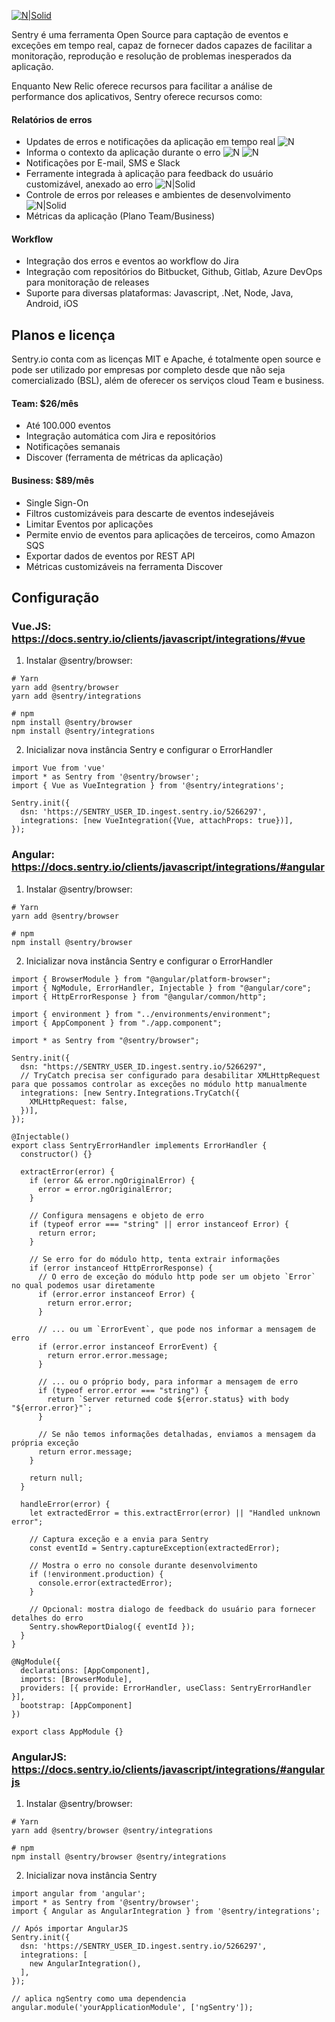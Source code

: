 [![N|Solid](https://sentry-brand.storage.googleapis.com/sentry-logo-black.png)](https://sentry.io)

Sentry é uma ferramenta Open Source para captação de eventos e exceções em tempo real, capaz de fornecer dados capazes de facilitar a monitoração, reprodução e resolução de problemas inesperados da aplicação.

Enquanto New Relic oferece recursos para facilitar a análise de performance dos aplicativos, Sentry oferece recursos como:

#### Relatórios de erros
 - Updates de erros e notificações da aplicação em tempo real
![N](https://i.imgur.com/RI6rP65.png)
 - Informa o contexto da aplicação durante o erro
![N](https://i.imgur.com/FmlXTgW.png)
![N](https://i.imgur.com/RA4A5ru.png)
 - Notificações por E-mail, SMS e Slack
 - Ferramente integrada à aplicação para feedback do usuário  customizável, anexado ao erro
 ![N|Solid](https://docs.sentry.io/assets/user_feedback_widget-d73dfdf1999502c73317f8155a05e48e163e8772b4bfc771485086ea043652de.png)
 - Controle de erros por releases e ambientes de desenvolvimento
 ![N|Solid](https://docs.sentry.io/assets/environments/env_dropdown-955fde42ed5aff1eae3320be20d4cad32fe207a3f0eaed31c61d77cb23e9a731.png)
 - Métricas da aplicação (Plano Team/Business)

#### Workflow
 - Integração dos erros e eventos ao workflow do Jira
 - Integração com repositórios do Bitbucket, Github, Gitlab, Azure DevOps para monitoração de releases
 - Suporte para diversas plataformas: Javascript, .Net, Node, Java, Android, iOS 
 
## Planos e licença
Sentry.io conta com as licenças MIT e Apache, é totalmente open source e pode ser utilizado por empresas por completo desde que não seja comercializado (BSL), além de oferecer os serviços cloud Team e business.

#### Team: $26/mês
- Até 100.000 eventos
- Integração automática com Jira e repositórios
- Notificações semanais
- Discover (ferramenta de métricas da aplicação)

#### Business: $89/mês
- Single Sign-On
- Filtros customizáveis para descarte de eventos indesejáveis
- Limitar Eventos por aplicações
- Permite envio de eventos para aplicações de terceiros, como Amazon SQS
- Exportar dados de eventos por REST API
- Métricas customizáveis na ferramenta Discover


## Configuração
### Vue.JS: https://docs.sentry.io/clients/javascript/integrations/#vue
1. Instalar @sentry/browser:
```
# Yarn
yarn add @sentry/browser
yarn add @sentry/integrations

# npm
npm install @sentry/browser
npm install @sentry/integrations
```

2. Inicializar nova instância Sentry e configurar o ErrorHandler
```
import Vue from 'vue'
import * as Sentry from '@sentry/browser';
import { Vue as VueIntegration } from '@sentry/integrations';

Sentry.init({
  dsn: 'https://SENTRY_USER_ID.ingest.sentry.io/5266297',
  integrations: [new VueIntegration({Vue, attachProps: true})],
});
```

### Angular: https://docs.sentry.io/clients/javascript/integrations/#angular
1. Instalar @sentry/browser:
```
# Yarn
yarn add @sentry/browser

# npm
npm install @sentry/browser
```

2. Inicializar nova instância Sentry e configurar o ErrorHandler
```
import { BrowserModule } from "@angular/platform-browser";
import { NgModule, ErrorHandler, Injectable } from "@angular/core";
import { HttpErrorResponse } from "@angular/common/http";

import { environment } from "../environments/environment";
import { AppComponent } from "./app.component";

import * as Sentry from "@sentry/browser";

Sentry.init({
  dsn: "https://SENTRY_USER_ID.ingest.sentry.io/5266297",
  // TryCatch precisa ser configurado para desabilitar XMLHttpRequest para que possamos controlar as exceções no módulo http manualmente
  integrations: [new Sentry.Integrations.TryCatch({
    XMLHttpRequest: false,
  })],
});

@Injectable()
export class SentryErrorHandler implements ErrorHandler {
  constructor() {}

  extractError(error) {
    if (error && error.ngOriginalError) {
      error = error.ngOriginalError;
    }

    // Configura mensagens e objeto de erro
    if (typeof error === "string" || error instanceof Error) {
      return error;
    }

    // Se erro for do módulo http, tenta extrair informações
    if (error instanceof HttpErrorResponse) {
      // O erro de exceção do módulo http pode ser um objeto `Error` no qual podemos usar diretamente
      if (error.error instanceof Error) {
        return error.error;
      }

      // ... ou um `ErrorEvent`, que pode nos informar a mensagem de erro
      if (error.error instanceof ErrorEvent) {
        return error.error.message;
      }

      // ... ou o próprio body, para informar a mensagem de erro
      if (typeof error.error === "string") {
        return `Server returned code ${error.status} with body "${error.error}"`;
      }

      // Se não temos informações detalhadas, enviamos a mensagem da própria exceção
      return error.message;
    }

    return null;
  }

  handleError(error) {
    let extractedError = this.extractError(error) || "Handled unknown error";

    // Captura exceção e a envia para Sentry
    const eventId = Sentry.captureException(extractedError);
    
    // Mostra o erro no console durante desenvolvimento
    if (!environment.production) {
      console.error(extractedError);
    }
    
    // Opcional: mostra dialogo de feedback do usuário para fornecer detalhes do erro
    Sentry.showReportDialog({ eventId });
  }
}

@NgModule({
  declarations: [AppComponent],
  imports: [BrowserModule],
  providers: [{ provide: ErrorHandler, useClass: SentryErrorHandler }],
  bootstrap: [AppComponent]
})

export class AppModule {}
```

### AngularJS: https://docs.sentry.io/clients/javascript/integrations/#angularjs
1. Instalar @sentry/browser:
```
# Yarn
yarn add @sentry/browser @sentry/integrations

# npm
npm install @sentry/browser @sentry/integrations
```

2. Inicializar nova instância Sentry
```
import angular from 'angular';
import * as Sentry from '@sentry/browser';
import { Angular as AngularIntegration } from '@sentry/integrations';

// Após importar AngularJS 
Sentry.init({
  dsn: 'https://SENTRY_USER_ID.ingest.sentry.io/5266297',
  integrations: [
    new AngularIntegration(),
  ],
});

// aplica ngSentry como uma dependencia
angular.module('yourApplicationModule', ['ngSentry']);
```

